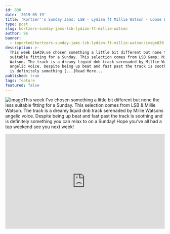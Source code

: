 ```yaml
---
id: 830
date: '2019-05-19'
title: 'Kortzer''s Sunday Jams: LSB - Lydian ft Millie Watson - Loose Lips'
type: post
slug: kortzers-sunday-jams-lsb-lydian-ft-millie-watson
author: 96
banner:
  - imported/kortzers-sunday-jams-lsb-lydian-ft-millie-watson/image830.jpeg
description: >-
  This week I&#39;ve chosen something a little bit different but none the less
  suitable fitting for a Sunday. This selection comes from LSB &amp; Millie
  Watson. The track is a dreamy liquid dnb track serenaded by Millie Watsons
  angelic voice. Despite being up beat and fast past the track is soothing and
  is definitely something [...]Read More...
published: true
tags: feature
featured: false
---
```

![image](../imported/kortzers-sunday-jams-lsb-lydian-ft-millie-watson/image830.jpeg)This week I've chosen something a little bit different but none the less suitable fitting for a Sunday. This selection comes from LSB & Millie Watson. The track is a dreamy liquid dnb track serenaded by Millie Watsons angelic voice. Despite being up beat and fast past the track is soothing and is definitely something you can relax to on a Sunday! Hope you've all had a top weekend see you next week!

<iframe width='100%' height='300' scrolling='no' frameborder='no' allow='autoplay' src='http://www.youtube.com/embed/G6EY2OrvgSw?wmode=opaque'></iframe>